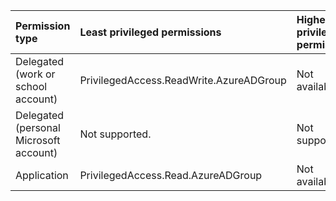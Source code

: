 |Permission type|Least privileged permissions|Higher privileged permissions|
|:---|:---|:---|
|Delegated (work or school account)|PrivilegedAccess.ReadWrite.AzureADGroup|Not available.|
|Delegated (personal Microsoft account)|Not supported.|Not supported.|
|Application|PrivilegedAccess.Read.AzureADGroup|Not available.|